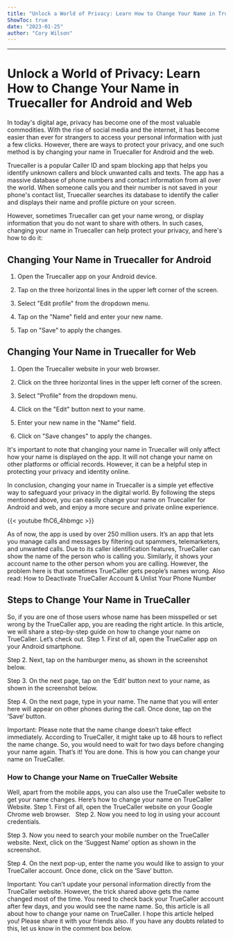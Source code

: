 ```yaml
---
title: "Unlock a World of Privacy: Learn How to Change Your Name in Truecaller for Android and Web"
ShowToc: true 
date: "2023-01-25"
author: "Cory Wilson"
---
```

*****
# Unlock a World of Privacy: Learn How to Change Your Name in Truecaller for Android and Web

In today's digital age, privacy has become one of the most valuable commodities. With the rise of social media and the internet, it has become easier than ever for strangers to access your personal information with just a few clicks. However, there are ways to protect your privacy, and one such method is by changing your name in Truecaller for Android and the web.

Truecaller is a popular Caller ID and spam blocking app that helps you identify unknown callers and block unwanted calls and texts. The app has a massive database of phone numbers and contact information from all over the world. When someone calls you and their number is not saved in your phone's contact list, Truecaller searches its database to identify the caller and displays their name and profile picture on your screen.

However, sometimes Truecaller can get your name wrong, or display information that you do not want to share with others. In such cases, changing your name in Truecaller can help protect your privacy, and here's how to do it:

## Changing Your Name in Truecaller for Android

1. Open the Truecaller app on your Android device.

2. Tap on the three horizontal lines in the upper left corner of the screen.

3. Select "Edit profile" from the dropdown menu.

4. Tap on the "Name" field and enter your new name.

5. Tap on "Save" to apply the changes.

## Changing Your Name in Truecaller for Web

1. Open the Truecaller website in your web browser.

2. Click on the three horizontal lines in the upper left corner of the screen.

3. Select "Profile" from the dropdown menu.

4. Click on the "Edit" button next to your name.

5. Enter your new name in the "Name" field.

6. Click on "Save changes" to apply the changes.

It's important to note that changing your name in Truecaller will only affect how your name is displayed on the app. It will not change your name on other platforms or official records. However, it can be a helpful step in protecting your privacy and identity online.

In conclusion, changing your name in Truecaller is a simple yet effective way to safeguard your privacy in the digital world. By following the steps mentioned above, you can easily change your name on Truecaller for Android and web, and enjoy a more secure and private online experience.

{{< youtube fhC6_4hbmgc >}} 



As of now, the app is used by over 250 million users. It’s an app that lets you manage calls and messages by filtering out spammers, telemarketers, and unwanted calls.
Due to its caller identification features, TrueCaller can show the name of the person who is calling you. Similarly, it shows your account name to the other person whom you are calling. However, the problem here is that sometimes TrueCaller gets people’s names wrong.
Also read: How to Deactivate TrueCaller Account & Unlist Your Phone Number

 
## Steps to Change Your Name in TrueCaller


So, if you are one of those users whose name has been misspelled or set wrong by the TrueCaller app, you are reading the right article. In this article, we will share a step-by-step guide on how to change your name on TrueCaller. Let’s check out.
Step 1. First of all, open the TrueCaller app on your Android smartphone.

Step 2. Next, tap on the hamburger menu, as shown in the screenshot below.

Step 3. On the next page, tap on the ‘Edit‘ button next to your name, as shown in the screenshot below.

Step 4. On the next page, type in your name. The name that you will enter here will appear on other phones during the call. Once done, tap on the ‘Save‘ button.

Important: Please note that the name change doesn’t take effect immediately. According to TrueCaller, it might take up to 48 hours to reflect the name change. So, you would need to wait for two days before changing your name again.
That’s it! You are done. This is how you can change your name on TrueCaller.

 
### How to Change your Name on TrueCaller Website


Well, apart from the mobile apps, you can also use the TrueCaller website to get your name changes. Here’s how to change your name on TrueCaller Website.
Step 1. First of all, open the TrueCaller website on your Google Chrome web browser.
 
Step 2. Now you need to log in using your account credentials.

Step 3. Now you need to search your mobile number on the TrueCaller website. Next, click on the ‘Suggest Name’ option as shown in the screenshot.

Step 4. On the next pop-up, enter the name you would like to assign to your TrueCaller account. Once done, click on the ‘Save‘ button.

Important: You can’t update your personal information directly from the TrueCaller website. However, the trick shared above gets the name changed most of the time. You need to check back your TrueCaller account after few days, and you would see the name name.
So, this article is all about how to change your name on TrueCaller. I hope this article helped you! Please share it with your friends also. If you have any doubts related to this, let us know in the comment box below.




